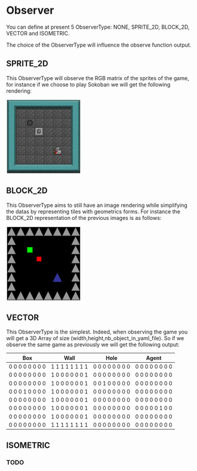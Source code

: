 # Observer

You can define at present 5 ObserverType: NONE, SPRITE\_2D, BLOCK\_2D, VECTOR and ISOMETRIC.

The choice of the ObserverType will influence the observe function output.

## SPRITE_2D

This ObserverType will observe the RGB matrix of the sprites of the game, for instance if
we choose to play Sokoban we will get the following rendering:

![SokobanSprite](../imgs/sokosprite.jpg)


## BLOCK_2D

This ObserverType aims to still have an image rendering while simplifying the datas by representing
tiles with geometrics forms. For instance the BLOCK_2D representation of the previous images is as follows:

![SokobanBlock](../imgs/sokoblock.png)

## VECTOR

This ObserverType is the simplest. Indeed, when observing the game you will get a 3D Array of size (width,height,nb\_object\_in\_yaml\_file). So if we observe the same game as previously we will get the following output:

| Box           | Wall          | Hole          | Agent         |
|     :---:     |     :---:     |     :---:     |     :---:     |
|0 0 0 0 0 0 0 0|1 1 1 1 1 1 1 1|0 0 0 0 0 0 0 0|0 0 0 0 0 0 0 0|
|0 0 0 0 0 0 0 0|1 0 0 0 0 0 0 1|0 0 0 0 0 0 0 0|0 0 0 0 0 0 0 0|
|0 0 0 0 0 0 0 0|1 0 0 0 0 0 0 1|0 0 1 0 0 0 0 0|0 0 0 0 0 0 0 0|
|0 0 0 1 0 0 0 0|1 0 0 0 0 0 0 1|0 0 0 0 0 0 0 0|0 0 0 0 0 0 0 0|
|0 0 0 0 0 0 0 0|1 0 0 0 0 0 0 1|0 0 0 0 0 0 0 0|0 0 0 0 0 0 0 0|
|0 0 0 0 0 0 0 0|1 0 0 0 0 0 0 1|0 0 0 0 0 0 0 0|0 0 0 0 0 1 0 0|
|0 0 0 0 0 0 0 0|1 0 0 0 0 0 0 1|0 0 0 0 0 0 0 0|0 0 0 0 0 0 0 0|
|0 0 0 0 0 0 0 0|1 1 1 1 1 1 1 1|0 0 0 0 0 0 0 0|0 0 0 0 0 0 0 0|

## ISOMETRIC
### TODO
